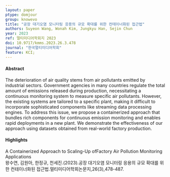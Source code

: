 ```yaml
---
layout: paper
ptype: domjour 
group: knowevo
title: "공장 대기오염 모니터링 응용의 규모 확대를 위한 컨테이너화된 접근법"
authors: Suyeon Wang, Wonah Kim, Jungkyu Han, Sejin Chun
year: 2023
ref: 멀티미디어학회지 2023
doi: 10.9717/kmms.2023.26.3.478
journal: "한국멀티미디어학회"
feature: KCI;
---
```


<h4><span class="badge badge-info">Abstract</span></h4>
The deterioration of air quality stems from air pollutants emitted by industrial sectors. Government agencies in many countries regulate the total amount of emissions released during production, necessitating a continuous monitoring system to measure specific air pollutants. However, the existing systems are tailored to a specific plant, making it difficult to incorporate sophisticated components like streaming data processing engines. To address this issue, we propose a containerized approach that bundles rich components for continuous emission monitoring and enables rapid deployments in a new plant. We demonstrate the effectiveness of our approach using datasets obtained from real-world factory production.

<h4><span class="badge badge-info">Highlights</span></h4>

<div class="alert alert-warning" role="alert">
   A Containerized Approach to Scaling-Up ofFactory Air Pollution Monitoring Applications
</div>

<div class="alert alert-primary" role="alert">
   왕수연, 김원아, 한정규, 천세진.(2023).공장 대기오염 모니터링 응용의 규모 확대를 위한 컨테이너화된 접근법.멀티미디어학회논문지,26(3),478-487.
</div>